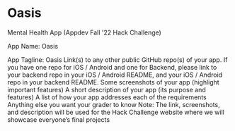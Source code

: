 # Oasis
Mental Health App (Appdev Fall '22 Hack Challenge)

App Name: Oasis

App Tagline: Oasis
Link(s) to any other public GitHub repo(s) of your app. If you have one repo for iOS / Android and one for Backend, please link to your backend repo in your iOS / Android README, and your iOS / Android repo in your backend README.
Some screenshots of your app (highlight important features)
A short description of your app (its purpose and features)
A list of how your app addresses each of the requirements
Anything else you want your grader to know
Note: The link, screenshots, and description will be used for the Hack Challenge website where we will showcase everyone’s final projects
